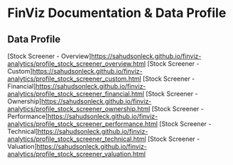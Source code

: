 # FinViz Documentation & Data Profile 

## Data Profile
[Stock Screener - Overview]https://sahudsonleck.github.io/finviz-analytics/profile_stock_screener_overview.html
[Stock Screener - Custom]https://sahudsonleck.github.io/finviz-analytics/profile_stock_screener_custom.html
[Stock Screener - Financial]https://sahudsonleck.github.io/finviz-analytics/profile_stock_screener_financial.html
[Stock Screener - Ownership]https://sahudsonleck.github.io/finviz-analytics/profile_stock_screener_ownership.html
[Stock Screener - Performance]https://sahudsonleck.github.io/finviz-analytics/profile_stock_screener_performance.html
[Stock Screener - Technical]https://sahudsonleck.github.io/finviz-analytics/profile_stock_screener_technical.html
[Stock Screener - Valuation]https://sahudsonleck.github.io/finviz-analytics/profile_stock_screener_valuation.html


